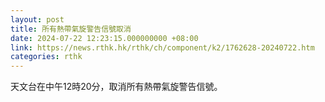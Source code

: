 ```yaml
---
layout: post
title: 所有熱帶氣旋警告信號取消
date: 2024-07-22 12:23:15.000000000 +08:00
link: https://news.rthk.hk/rthk/ch/component/k2/1762628-20240722.htm
categories: rthk
---
```


天文台在中午12時20分，取消所有熱帶氣旋警告信號。
